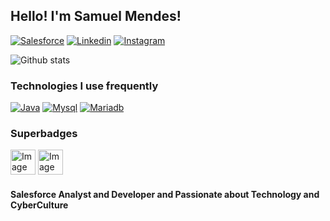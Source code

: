 ## Hello! I'm Samuel Mendes!

[![Salesforce](https://img.shields.io/badge/Salesforce-00A1E0?style=for-the-badge&logo=Salesforce&logoColor=white)](https://trailblazer.me/id/samuelmendespaulino) [![Linkedin](https://img.shields.io/badge/LinkedIn-0077B5?style=for-the-badge&logo=linkedin&logoColor=white)](https://www.linkedin.com/in/samuelmendespaulino/) [![Instagram](https://img.shields.io/badge/Instagram-E4405F?style=for-the-badge&logo=instagram&logoColor=white)](https://www.instagram.com/samuelmendespaulino/)

![Github stats](https://github-readme-stats.vercel.app/api?username=samuelmendespaulino&show_icons=true&theme=transparent)

### Technologies I use frequently

[![Java](https://img.shields.io/badge/Java-ED8B00?style=for-the-badge&logo=java&logoColor=white)]() [![Mysql](https://img.shields.io/badge/MySQL-00000F?style=for-the-badge&logo=mysql&logoColor=white)]() [![Mariadb](https://img.shields.io/badge/MariaDB-003545?style=for-the-badge&logo=mariadb&logoColor=white)]()

### Superbadges

<img src="https://res.cloudinary.com/hy4kyit2a/f_auto,fl_lossy,q_70/learn/superbadges/superbadge_apex/2d3426c48dc056fd5c083ecb5cb66a56_badge.png" alt="Image" height="40" width="40"> <img src="https://res.cloudinary.com/hy4kyit2a/f_auto,fl_lossy,q_70/learn/superbadges/superbadge_process_automation/575dc4f610559227f8617cc4d08c5268_badge.png" alt="Image" height="40" width="40">

#### Salesforce Analyst and Developer and Passionate about Technology and CyberCulture
